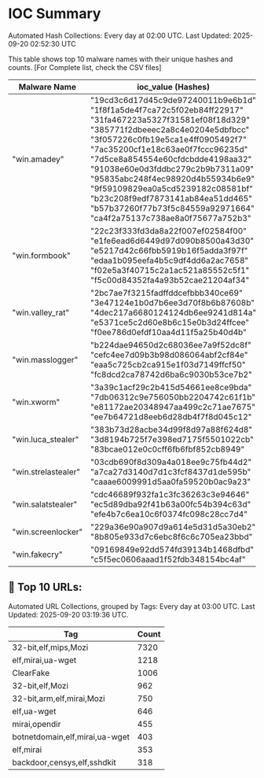 # IOC Summary

Automated Hash Collections: Every day at 02:00 UTC. Last Updated: 2025-09-20 02:52:30 UTC

This table shows top 10 malware names with their unique hashes and counts. [For Complete list, check the CSV files]

| Malware Name | ioc_value (Hashes) | Count |
|--------------|--------------------|-------|
|  "win.amadey" |  "19cd3c6d17d45c9de97240011b9e6b1d"<br> "1f8f1a5de4f7ca72c5f02eb84ff22917"<br> "31fa467223a5327f31581ef08f18d329"<br> "385771f2dbeeec2a8c4e0204e5dbfbcc"<br> "3f057226c0fb19e5ca1e4ff0905492f7"<br> "7ac35200cf1e18c63ae0f7fccc96235d"<br> "7d5ce8a854554e60cfdcbdde4198aa32"<br> "91038e60e0d3fddbc279c2b9b7311a09"<br> "95835abc248f4ec98920d4b55934b6e9"<br> "9f59109829ea0a5cd5239182c08581bf"<br> "b23c208f9edf7873141ab84ea51dd465"<br> "b57b37260f77b73f5c84559a92971664"<br> "ca4f2a75137c738ae8a0f75677a752b3" | 13 |
|  "win.formbook" |  "22c23f333fd3da8a22f007ef02584f00"<br> "e1fe6ead6d6449d97d090b8500a43d30"<br> "e5217d42c66fbb5919b16f5adda3f97f"<br> "edaa1b095eefa4b5c9df4dd6a2ac7658"<br> "f02e5a3f40715c2a1ac521a85552c5f1"<br> "f5c00d84352fa4a93b52cae21204af34" | 6 |
|  "win.valley_rat" |  "2bc7ae7f3215fadffddcefbbb340ce69"<br> "3e47124e1b0d7b6ee3d70f8b6b87608b"<br> "4dec217a6680124124db6ee9241d814a"<br> "e5371ce5c2d60e8b6c15e0b3d24ffcee"<br> "f0ee786d0efdf10aa4d11f5a25b40d4b" | 5 |
|  "win.masslogger" |  "b224dae94650d2c68036ee7a9f52dc8f"<br> "cefc4ee7d09b3b98d086064abf2cf84e"<br> "eaa5c725cb2ca915e1f03d7149ffcf50"<br> "fc8dcd2ca78742d6ba6c9030b53ce7b2" | 4 |
|  "win.xworm" |  "3a39c1acf29c2b415d54661ee8ce9bda"<br> "7db06312c9e756050bb2204742c61f1b"<br> "e81172ae20348947aa499c2c71ae7675"<br> "ee7b64721d8eeb6d28db4f7f8d045c12" | 4 |
|  "win.luca_stealer" |  "383b73d28acbe34d99f8d97a88f624d8"<br> "3d8194b725f7e398ed7175f5501022cb"<br> "83bcae012e0c0cff6fb6fbf852cb8949" | 3 |
|  "win.strelastealer" |  "03cdb690f8d309a4a018ee9c75fb44d2"<br> "a7ca27d3140d7d1c3fcf8437d1de595b"<br> "caaae6009991d5aa0fa59520b0ac9a23" | 3 |
|  "win.salatstealer" |  "cdc46689f932fa1c3fc36263c3e94646"<br> "ec5d89dba92f41b63a00fc54b394c63d"<br> "efe4b7c6ea10c6f0374fc098c28cc7d4" | 3 |
|  "win.screenlocker" |  "229a36e90a907d9a614e5d31d5a30eb2"<br> "8b805e933d7c6ebc8f6c6c705ea23bbd" | 2 |
|  "win.fakecry" |  "09169849e92dd574fd39134b1468dfbd"<br> "c5f5ec0606aaad1f52fdb348154bc4af" | 2 |

<!-- url_summary_start -->
## 🔗 Top 10 URLs:

Automated URL Collections, grouped by Tags: Every day at 03:00 UTC. Last Updated: 2025-09-20 03:19:36 UTC.

| Tag | Count |
|-----|-------|
| 32-bit,elf,mips,Mozi | 7320 |
| elf,mirai,ua-wget | 1218 |
| ClearFake | 1006 |
| 32-bit,elf,Mozi | 962 |
| 32-bit,arm,elf,mirai,Mozi | 750 |
| elf,ua-wget | 646 |
| mirai,opendir | 455 |
| botnetdomain,elf,mirai,ua-wget | 403 |
| elf,mirai | 353 |
| backdoor,censys,elf,sshdkit | 318 |
<!-- url_summary_end -->
